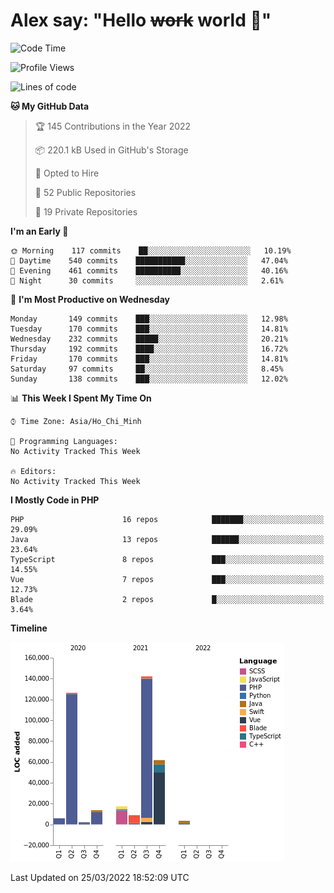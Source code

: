 # Alex say: "Hello ~~work~~ world 🐾"

<!--START_SECTION:waka-->
![Code Time](http://img.shields.io/badge/Code%20Time-837%20hrs%2057%20mins-blue)

![Profile Views](http://img.shields.io/badge/Profile%20Views-2-blue)

![Lines of code](https://img.shields.io/badge/From%20Hello%20World%20I%27ve%20Written-382%20Thousand%20lines%20of%20code-blue)

**🐱 My GitHub Data** 

> 🏆 145 Contributions in the Year 2022
 > 
> 📦 220.1 kB Used in GitHub's Storage 
 > 
> 💼 Opted to Hire
 > 
> 📜 52 Public Repositories 
 > 
> 🔑 19 Private Repositories  
 > 
**I'm an Early 🐤** 

```text
🌞 Morning    117 commits    ██░░░░░░░░░░░░░░░░░░░░░░░   10.19% 
🌆 Daytime    540 commits    ███████████░░░░░░░░░░░░░░   47.04% 
🌃 Evening    461 commits    ██████████░░░░░░░░░░░░░░░   40.16% 
🌙 Night      30 commits     ░░░░░░░░░░░░░░░░░░░░░░░░░   2.61%

```
📅 **I'm Most Productive on Wednesday** 

```text
Monday       149 commits    ███░░░░░░░░░░░░░░░░░░░░░░   12.98% 
Tuesday      170 commits    ███░░░░░░░░░░░░░░░░░░░░░░   14.81% 
Wednesday    232 commits    █████░░░░░░░░░░░░░░░░░░░░   20.21% 
Thursday     192 commits    ████░░░░░░░░░░░░░░░░░░░░░   16.72% 
Friday       170 commits    ███░░░░░░░░░░░░░░░░░░░░░░   14.81% 
Saturday     97 commits     ██░░░░░░░░░░░░░░░░░░░░░░░   8.45% 
Sunday       138 commits    ███░░░░░░░░░░░░░░░░░░░░░░   12.02%

```


📊 **This Week I Spent My Time On** 

```text
⌚︎ Time Zone: Asia/Ho_Chi_Minh

💬 Programming Languages: 
No Activity Tracked This Week

🔥 Editors: 
No Activity Tracked This Week

```

**I Mostly Code in PHP** 

```text
PHP                      16 repos            ███████░░░░░░░░░░░░░░░░░░   29.09% 
Java                     13 repos            ██████░░░░░░░░░░░░░░░░░░░   23.64% 
TypeScript               8 repos             ███░░░░░░░░░░░░░░░░░░░░░░   14.55% 
Vue                      7 repos             ███░░░░░░░░░░░░░░░░░░░░░░   12.73% 
Blade                    2 repos             █░░░░░░░░░░░░░░░░░░░░░░░░   3.64%

```


**Timeline**

![Chart not found](https://raw.githubusercontent.com/alexzvn/alexzvn/main/charts/bar_graph.png) 


 Last Updated on 25/03/2022 18:52:09 UTC
<!--END_SECTION:waka-->
